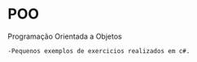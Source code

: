 # POO
 Programação Orientada a Objetos

    -Pequenos exemplos de exercicios realizados em c#.
    

